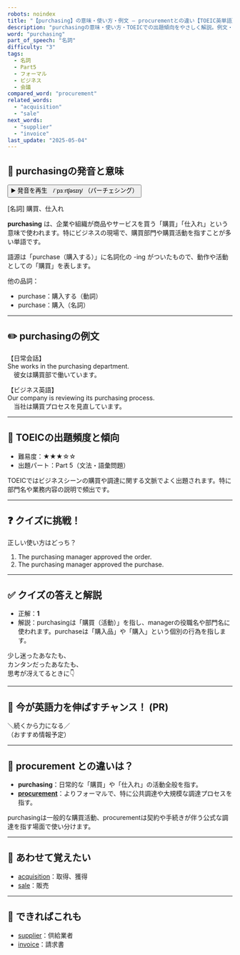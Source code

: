 ```yaml
---
robots: noindex
title: "【purchasing】の意味・使い方・例文 ― procurementとの違い【TOEIC英単語】"
description: "purchasingの意味・使い方・TOEICでの出題傾向をやさしく解説。例文・クイズ付きでprocurementとの違いもわかりやすく学べます。"
word: "purchasing"
part_of_speech: "名詞"
difficulty: "3"
tags:
  - 名詞
  - Part5
  - フォーマル
  - ビジネス
  - 会議
compared_word: "procurement"
related_words:
  - "acquisition"
  - "sale"
next_words:
  - "supplier"
  - "invoice"
last_update: "2025-05-04"
---
```


## 🔰 purchasingの発音と意味

<button class="play-audio" onclick="playTTS('purchasing')">
  <span class="play-audio-main">
    ▶️ 発音を再生　/ˈpɜːrtʃəsɪŋ/
  </span>
  <span class="play-audio-sub">
    （パーチェシング）
  </span>
</button>

[名詞] 購買、仕入れ

**purchasing** は、企業や組織が商品やサービスを買う「購買」「仕入れ」という意味で使われます。特にビジネスの現場で、購買部門や購買活動を指すことが多い単語です。

語源は「purchase（購入する）」に名詞化の -ing がついたもので、動作や活動としての「購買」を表します。

他の品詞：  
- purchase：購入する（動詞）
- purchase：購入（名詞）

---

## ✏️ purchasingの例文

【日常会話】  
She works in the purchasing department.  
　彼女は購買部で働いています。

【ビジネス英語】  
Our company is reviewing its purchasing process.  
　当社は購買プロセスを見直しています。

---

## 🎯 TOEICの出題頻度と傾向

- 難易度：★★★☆☆
- 出題パート：Part 5（文法・語彙問題）

TOEICではビジネスシーンの購買や調達に関する文脈でよく出題されます。特に部門名や業務内容の説明で頻出です。

---

## ❓ クイズに挑戦！

正しい使い方はどっち？

1. The purchasing manager approved the order.  
2. The purchasing manager approved the purchase.

---

## ✅ クイズの答えと解説

- 正解：**1**
- 解説：purchasingは「購買（活動）」を指し、managerの役職名や部門名に使われます。purchaseは「購入品」や「購入」という個別の行為を指します。

少し迷ったあなたも、  
カンタンだったあなたも、  
思考が冴えてるときに👇️

---

## 🚀 今が英語力を伸ばすチャンス！ (PR)

<div class="info-center">
＼続くから力になる／<br>  
（おすすめ情報予定）
</div>

---

## 🤔  procurement との違いは？

- **purchasing**：日常的な「購買」や「仕入れ」の活動全般を指す。
- **[procurement](/word/procurement)**：よりフォーマルで、特に公共調達や大規模な調達プロセスを指す。

purchasingは一般的な購買活動、procurementは契約や手続きが伴う公式な調達を指す場面で使い分けます。

---

## 🧩 あわせて覚えたい

- [acquisition](/word/acquisition)：取得、獲得
- [sale](/word/sale)：販売

---

## 📖 できればこれも

- [supplier](/word/supplier)：供給業者
- [invoice](/word/invoice)：請求書

<!-- cvid: aid15_bid33 -->
